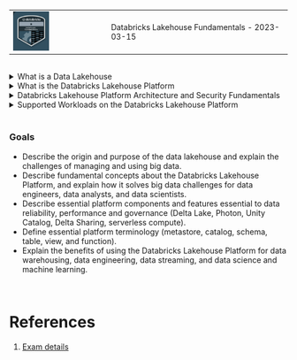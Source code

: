 <table>
  <tr>
    <td><img src="assets/20230317_184614_image.png" width=40%></td>
    <td>Databricks Lakehouse Fundamentals - 2023-03-15</td>
  </tr>
 </table>

<br>

<details>
<summary>
    What is a Data Lakehouse
</summary>

<br>

A datalake house, also known as a lakehouse, is a modern data architecture that combines the best features of data lakes and data warehouses. It allows organizations to store and analyze both structured and unstructured data at scale, while providing features traditionally associated with data warehouses such as ACID transactions, schema enforcement, and query optimization. In other words, a datalake house is a unified platform for data engineering, data science, and analytics that is designed to be more reliable, performant, and cost-effective than traditional data management systems.

<br>

Benefits:

|                                |                                   |
| ------------------------------ | --------------------------------- |
| Transaction support            | Schema enforcement and governance |
| Data governance                | BI Support                        |
| Decouple storage from compute  | Open storage formats              |
| Support for diverse data types | Support for diverse workloads     |
| End-to-end streaming           |                                   |

<br>

</details>

<details>
<summary>
    What is the Databricks Lakehouse Platform
</summary>

<br>

- The first one in the cloud.
- Delta lake reliability and performance.
- Unify data warehouse and AI use cases.
- Simple, Open, Multicloud.
- Flexibility to share you data.

<br>

</details>

<details>
<summary>
    Databricks Lakehouse Platform Architecture and Security Fundamentals
</summary>

- Data Reliability and Performance

  > bad data in = bad data out
  >

  Traditional Data Lakes:

  > - Lack of ACID transaction support
  > - Lack schema enforce
  > - Lack of integration with a data Catalog.
  > - Too many small files.
  >

  <br>

  The delta lake solves the problems from the traditional warehouse and add the following benefits:

  > - Audit historical and time travel
  >   - Easy rollback
  > - Unify streaming and batch data process
  > - The base are the delta tables
  >

  Photon

  > - It's a next generation query engine
  >   - Compatible with spark
  >   - 7x faster
  >   - Don't need changes from the spark code
  >

  <br>
- Unified Governance and Security
  Unit Catalog:

  > - Common governance model based on ANSI SQL
  >   - Enforce fine grain access, column level
  >   - For any cloud, data and AI
  > - User interface for data search and discover
  > - Data lineage, data and column level
  >

  <br>

  > ![](assets/unity-catalog-search-gif.gif)

  <br>

  Delta Sharing

  > - Share live in parquet
  > - Centralize administration and governance
  > - Privacy face
  > - Rest protocol
  >
- Instant Compute and Serverless

  > - Run in databricks
  > - Only for SQL Server
  >
- Introduction to Lakehouse Data Management Terminology


  > ![](assets/20230317_205233_image.png)

</details>

<details>
<summary>
    Supported Workloads on the Databricks Lakehouse Platform

</summary>

- Supported Workload: Data warehousing
  > ![](assets/20230317_210320_image.png)
- Supported Workload: Data engineering
- Supported Workload: Data streaming
- Supported Workload: Data science and machine learning

</details>

<br>

### Goals

- Describe the origin and purpose of the data lakehouse and explain the challenges of managing and using big data.
- Describe fundamental concepts about the Databricks Lakehouse Platform, and explain how it solves big data challenges for data engineers, data analysts, and data scientists.
- Describe essential platform components and features essential to data reliability, performance and governance (Delta Lake, Photon, Unity Catalog, Delta Sharing, serverless compute).
- Define essential platform terminology (metastore, catalog, schema, table, view, and function).
- Explain the benefits of using the Databricks Lakehouse Platform for data warehousing, data engineering, data streaming, and data science and machine learning.

<br>

# References

1. [Exam details](https://www.databricks.com/learn/certification/lakehouse-platform-fundamentals)
